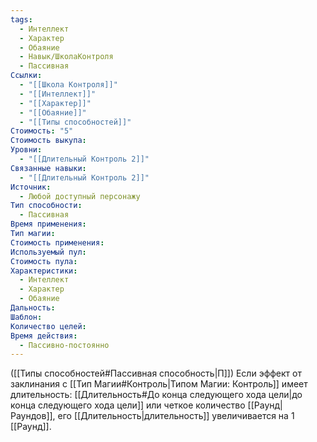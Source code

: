 ```yaml
---
tags:
  - Интеллект
  - Характер
  - Обаяние
  - Навык/ШколаКонтроля
  - Пассивная
Ссылки:
  - "[[Школа Контроля]]"
  - "[[Интеллект]]"
  - "[[Характер]]"
  - "[[Обаяние]]"
  - "[[Типы способностей]]"
Стоимость: "5"
Стоимость выкупа: 
Уровни:
  - "[[Длительный Контроль 2]]"
Связанные навыки:
  - "[[Длительный Контроль 2]]"
Источник:
  - Любой доступный персонажу
Тип способности:
  - Пассивная
Время применения: 
Тип магии: 
Стоимость применения: 
Используемый пул: 
Стоимость пула: 
Характеристики:
  - Интеллект
  - Характер
  - Обаяние
Дальность: 
Шаблон: 
Количество целей: 
Время действия:
  - Пассивно-постоянно
---
```

([[Типы способностей#Пассивная способность|П]]) Если эффект от заклинания с [[Тип Магии#Контроль|Типом Магии: Контроль]] имеет длительность: [[Длительность#До конца следующего хода цели|до конца следующего хода цели]] или четкое количество [[Раунд|Раундов]], его [[Длительность|длительность]] увеличивается на 1 [[Раунд]].  